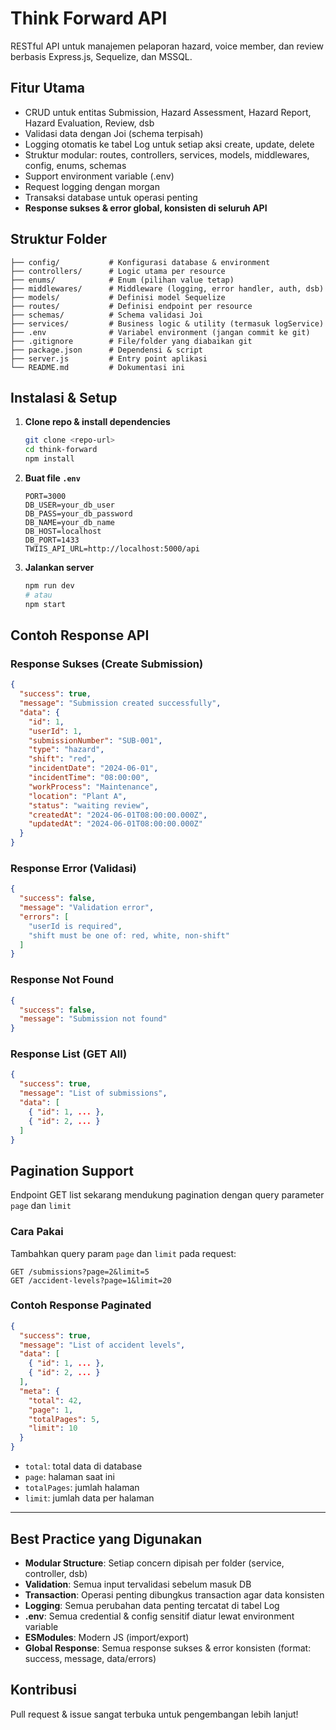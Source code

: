 # Think Forward API

RESTful API untuk manajemen pelaporan hazard, voice member, dan review berbasis Express.js, Sequelize, dan MSSQL.

## Fitur Utama

- CRUD untuk entitas Submission, Hazard Assessment, Hazard Report, Hazard Evaluation, Review, dsb
- Validasi data dengan Joi (schema terpisah)
- Logging otomatis ke tabel Log untuk setiap aksi create, update, delete
- Struktur modular: routes, controllers, services, models, middlewares, config, enums, schemas
- Support environment variable (.env)
- Request logging dengan morgan
- Transaksi database untuk operasi penting
- **Response sukses & error global, konsisten di seluruh API**

## Struktur Folder

```
├── config/           # Konfigurasi database & environment
├── controllers/      # Logic utama per resource
├── enums/            # Enum (pilihan value tetap)
├── middlewares/      # Middleware (logging, error handler, auth, dsb)
├── models/           # Definisi model Sequelize
├── routes/           # Definisi endpoint per resource
├── schemas/          # Schema validasi Joi
├── services/         # Business logic & utility (termasuk logService)
├── .env              # Variabel environment (jangan commit ke git)
├── .gitignore        # File/folder yang diabaikan git
├── package.json      # Dependensi & script
├── server.js         # Entry point aplikasi
└── README.md         # Dokumentasi ini
```

## Instalasi & Setup

1. **Clone repo & install dependencies**
   ```bash
   git clone <repo-url>
   cd think-forward
   npm install
   ```
2. **Buat file `.env`**
   ```env
   PORT=3000
   DB_USER=your_db_user
   DB_PASS=your_db_password
   DB_NAME=your_db_name
   DB_HOST=localhost
   DB_PORT=1433
   TWIIS_API_URL=http://localhost:5000/api
   ```
3. **Jalankan server**
   ```bash
   npm run dev
   # atau
   npm start
   ```

## Contoh Response API

### Response Sukses (Create Submission)

```json
{
  "success": true,
  "message": "Submission created successfully",
  "data": {
    "id": 1,
    "userId": 1,
    "submissionNumber": "SUB-001",
    "type": "hazard",
    "shift": "red",
    "incidentDate": "2024-06-01",
    "incidentTime": "08:00:00",
    "workProcess": "Maintenance",
    "location": "Plant A",
    "status": "waiting review",
    "createdAt": "2024-06-01T08:00:00.000Z",
    "updatedAt": "2024-06-01T08:00:00.000Z"
  }
}
```

### Response Error (Validasi)

```json
{
  "success": false,
  "message": "Validation error",
  "errors": [
    "userId is required",
    "shift must be one of: red, white, non-shift"
  ]
}
```

### Response Not Found

```json
{
  "success": false,
  "message": "Submission not found"
}
```

### Response List (GET All)

```json
{
  "success": true,
  "message": "List of submissions",
  "data": [
    { "id": 1, ... },
    { "id": 2, ... }
  ]
}
```

## Pagination Support

Endpoint GET list sekarang mendukung pagination dengan query parameter `page` dan `limit`

### Cara Pakai

Tambahkan query param `page` dan `limit` pada request:

```
GET /submissions?page=2&limit=5
GET /accident-levels?page=1&limit=20
```

### Contoh Response Paginated

```json
{
  "success": true,
  "message": "List of accident levels",
  "data": [
    { "id": 1, ... },
    { "id": 2, ... }
  ],
  "meta": {
    "total": 42,
    "page": 1,
    "totalPages": 5,
    "limit": 10
  }
}
```

- `total`: total data di database
- `page`: halaman saat ini
- `totalPages`: jumlah halaman
- `limit`: jumlah data per halaman

---

## Best Practice yang Digunakan

- **Modular Structure**: Setiap concern dipisah per folder (service, controller, dsb)
- **Validation**: Semua input tervalidasi sebelum masuk DB
- **Transaction**: Operasi penting dibungkus transaction agar data konsisten
- **Logging**: Semua perubahan data penting tercatat di tabel Log
- **.env**: Semua credential & config sensitif diatur lewat environment variable
- **ESModules**: Modern JS (import/export)
- **Global Response**: Semua response sukses & error konsisten (format: success, message, data/errors)

## Kontribusi

Pull request & issue sangat terbuka untuk pengembangan lebih lanjut!
